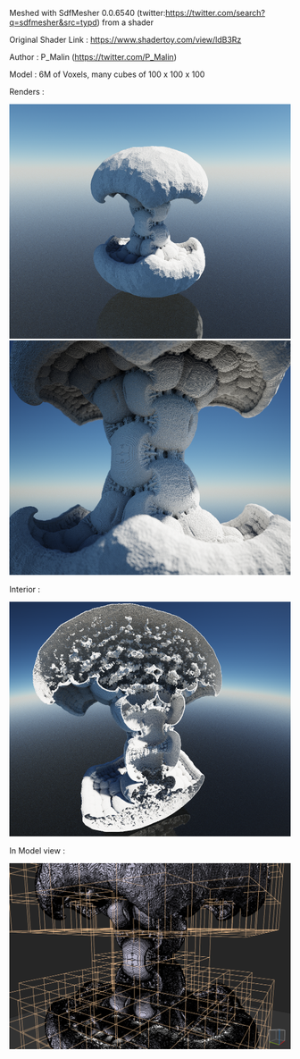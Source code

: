 Meshed with SdfMesher 0.0.6540 (twitter:https://twitter.com/search?q=sdfmesher&src=typd) from a shader

Original Shader Link : https://www.shadertoy.com/view/ldB3Rz

Author : P_Malin (https://twitter.com/P_Malin)

Model : 6M of Voxels, many cubes of 100 x 100 x 100

Renders :

![Pic0](pic0.png)
![Pic2](pic2.png)

Interior :

![Pic3](pic3.png)

In Model view :

![Pic4](pic4.png)
